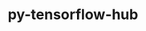 ---
title: "py-tensorflow-hub"
layout: cache
categories: [package, develop]
meta: {"versions": ["0.12.0"], "compilers": ["gcc@=11.3.0", "gcc@=7.3.1"], "oss": ["amzn2", "ubuntu22.04"], "platforms": ["linux"], "targets": ["ivybridge", "x86_64_v3"], "stacks": ["ml-linux-x86_64-cpu", "ml-linux-x86_64-cuda", "ml-linux-x86_64-rocm", "root"], "num_specs": 23, "num_specs_by_stack": {"root": 23, "ml-linux-x86_64-cpu": 11, "ml-linux-x86_64-cuda": 11, "ml-linux-x86_64-rocm": 11}}
spec_details: [{"hash": "63oy2kixvcjmseupkfd3b7wdgahwsggf", "compiler": "gcc@=7.3.1", "versions": ["0.12.0"], "os": "amzn2", "platform": "linux", "target": "ivybridge", "variants": ["build_system=generic", "patches=e0dd39d"], "stacks": ["root"], "size": "-", "tarball": "https://binaries.spack.io/develop/build_cache/linux-amzn2-ivybridge/gcc-7.3.1/py-tensorflow-hub-0.12.0/linux-amzn2-ivybridge-gcc-7.3.1-py-tensorflow-hub-0.12.0-63oy2kixvcjmseupkfd3b7wdgahwsggf.spack"}, {"hash": "h5skeix5krirvfmo4myalmlrxdapbscj", "compiler": "gcc@=7.3.1", "versions": ["0.12.0"], "os": "amzn2", "platform": "linux", "target": "ivybridge", "variants": ["build_system=generic", "patches=e0dd39d"], "stacks": ["root"], "size": "-", "tarball": "https://binaries.spack.io/develop/build_cache/linux-amzn2-ivybridge/gcc-7.3.1/py-tensorflow-hub-0.12.0/linux-amzn2-ivybridge-gcc-7.3.1-py-tensorflow-hub-0.12.0-h5skeix5krirvfmo4myalmlrxdapbscj.spack"}, {"hash": "nei4jnhif5lvz4uqmqcfbmpkhfkrimot", "compiler": "gcc@=7.3.1", "versions": ["0.12.0"], "os": "amzn2", "platform": "linux", "target": "ivybridge", "variants": ["build_system=generic", "patches=e0dd39d"], "stacks": ["root"], "size": "-", "tarball": "https://binaries.spack.io/develop/build_cache/linux-amzn2-ivybridge/gcc-7.3.1/py-tensorflow-hub-0.12.0/linux-amzn2-ivybridge-gcc-7.3.1-py-tensorflow-hub-0.12.0-nei4jnhif5lvz4uqmqcfbmpkhfkrimot.spack"}, {"hash": "p7pudpx6ntqe5l2qzeq62dcnl7v22lge", "compiler": "gcc@=7.3.1", "versions": ["0.12.0"], "os": "amzn2", "platform": "linux", "target": "x86_64_v3", "variants": ["patches=e0dd39d"], "stacks": ["root"], "size": "-", "tarball": "https://binaries.spack.io/develop/build_cache/linux-amzn2-x86_64_v3/gcc-7.3.1/py-tensorflow-hub-0.12.0/linux-amzn2-x86_64_v3-gcc-7.3.1-py-tensorflow-hub-0.12.0-p7pudpx6ntqe5l2qzeq62dcnl7v22lge.spack"}, {"hash": "2vdxopb74x7x2mwfpwl6t2olw5dmnw7x", "compiler": "gcc@=7.3.1", "versions": ["0.12.0"], "os": "amzn2", "platform": "linux", "target": "x86_64_v3", "variants": ["build_system=generic", "patches=e0dd39d"], "stacks": ["root"], "size": "-", "tarball": "https://binaries.spack.io/develop/build_cache/linux-amzn2-x86_64_v3/gcc-7.3.1/py-tensorflow-hub-0.12.0/linux-amzn2-x86_64_v3-gcc-7.3.1-py-tensorflow-hub-0.12.0-2vdxopb74x7x2mwfpwl6t2olw5dmnw7x.spack"}, {"hash": "6vgq57fsdzyp7pm7nlk5sjrxhzz625um", "compiler": "gcc@=7.3.1", "versions": ["0.12.0"], "os": "amzn2", "platform": "linux", "target": "x86_64_v3", "variants": ["patches=e0dd39d"], "stacks": ["root"], "size": "-", "tarball": "https://binaries.spack.io/develop/build_cache/linux-amzn2-x86_64_v3/gcc-7.3.1/py-tensorflow-hub-0.12.0/linux-amzn2-x86_64_v3-gcc-7.3.1-py-tensorflow-hub-0.12.0-6vgq57fsdzyp7pm7nlk5sjrxhzz625um.spack"}, {"hash": "qsejrwlltuwh4y64fpimj5j3vbhseoop", "compiler": "gcc@=7.3.1", "versions": ["0.12.0"], "os": "amzn2", "platform": "linux", "target": "x86_64_v3", "variants": ["build_system=generic", "patches=e0dd39d"], "stacks": ["root"], "size": "-", "tarball": "https://binaries.spack.io/develop/build_cache/linux-amzn2-x86_64_v3/gcc-7.3.1/py-tensorflow-hub-0.12.0/linux-amzn2-x86_64_v3-gcc-7.3.1-py-tensorflow-hub-0.12.0-qsejrwlltuwh4y64fpimj5j3vbhseoop.spack"}, {"hash": "ztir33cv2wio6phq5gzlw3fqhqgedfxg", "compiler": "gcc@=7.3.1", "versions": ["0.12.0"], "os": "amzn2", "platform": "linux", "target": "x86_64_v3", "variants": ["build_system=generic", "patches=e0dd39d"], "stacks": ["root"], "size": "-", "tarball": "https://binaries.spack.io/develop/build_cache/linux-amzn2-x86_64_v3/gcc-7.3.1/py-tensorflow-hub-0.12.0/linux-amzn2-x86_64_v3-gcc-7.3.1-py-tensorflow-hub-0.12.0-ztir33cv2wio6phq5gzlw3fqhqgedfxg.spack"}, {"hash": "4lqvrn3x7fvnjwxbcxczsw33k3lshrxu", "compiler": "gcc@=7.3.1", "versions": ["0.12.0"], "os": "amzn2", "platform": "linux", "target": "x86_64_v3", "variants": ["build_system=generic", "patches=e0dd39d"], "stacks": ["root"], "size": "-", "tarball": "https://binaries.spack.io/develop/build_cache/linux-amzn2-x86_64_v3/gcc-7.3.1/py-tensorflow-hub-0.12.0/linux-amzn2-x86_64_v3-gcc-7.3.1-py-tensorflow-hub-0.12.0-4lqvrn3x7fvnjwxbcxczsw33k3lshrxu.spack"}, {"hash": "ijp3vv7h2giuxn63hdk4gs2jpwdb5p3b", "compiler": "gcc@=7.3.1", "versions": ["0.12.0"], "os": "amzn2", "platform": "linux", "target": "x86_64_v3", "variants": ["build_system=generic", "patches=e0dd39d"], "stacks": ["root"], "size": "-", "tarball": "https://binaries.spack.io/develop/build_cache/linux-amzn2-x86_64_v3/gcc-7.3.1/py-tensorflow-hub-0.12.0/linux-amzn2-x86_64_v3-gcc-7.3.1-py-tensorflow-hub-0.12.0-ijp3vv7h2giuxn63hdk4gs2jpwdb5p3b.spack"}, {"hash": "v6zcmnqj4tul3wrj5gfqdfgn44jhxoz6", "compiler": "gcc@=7.3.1", "versions": ["0.12.0"], "os": "amzn2", "platform": "linux", "target": "x86_64_v3", "variants": ["build_system=generic", "patches=e0dd39d"], "stacks": ["root"], "size": "-", "tarball": "https://binaries.spack.io/develop/build_cache/linux-amzn2-x86_64_v3/gcc-7.3.1/py-tensorflow-hub-0.12.0/linux-amzn2-x86_64_v3-gcc-7.3.1-py-tensorflow-hub-0.12.0-v6zcmnqj4tul3wrj5gfqdfgn44jhxoz6.spack"}, {"hash": "xghqto757flhiqijivav2vqcdaksu4aa", "compiler": "gcc@=7.3.1", "versions": ["0.12.0"], "os": "amzn2", "platform": "linux", "target": "x86_64_v3", "variants": ["build_system=generic", "patches=e0dd39d"], "stacks": ["root"], "size": "-", "tarball": "https://binaries.spack.io/develop/build_cache/linux-amzn2-x86_64_v3/gcc-7.3.1/py-tensorflow-hub-0.12.0/linux-amzn2-x86_64_v3-gcc-7.3.1-py-tensorflow-hub-0.12.0-xghqto757flhiqijivav2vqcdaksu4aa.spack"}, {"hash": "f3ih3v6xrihbqgxieu47bvybywki252g", "compiler": "gcc@=11.3.0", "versions": ["0.12.0"], "os": "ubuntu22.04", "platform": "linux", "target": "x86_64_v3", "variants": ["build_system=generic", "patches=e0dd39d"], "stacks": ["ml-linux-x86_64-cpu", "root", "ml-linux-x86_64-cuda", "ml-linux-x86_64-rocm"], "size": "-", "tarball": "https://binaries.spack.io/develop/build_cache/linux-ubuntu22.04-x86_64_v3/gcc-11.3.0/py-tensorflow-hub-0.12.0/linux-ubuntu22.04-x86_64_v3-gcc-11.3.0-py-tensorflow-hub-0.12.0-f3ih3v6xrihbqgxieu47bvybywki252g.spack"}, {"hash": "nxksfzy3txhn3fn73swop2w5v6qaocxq", "compiler": "gcc@=11.3.0", "versions": ["0.12.0"], "os": "ubuntu22.04", "platform": "linux", "target": "x86_64_v3", "variants": ["build_system=generic", "patches=e0dd39d"], "stacks": ["ml-linux-x86_64-cpu", "root", "ml-linux-x86_64-cuda", "ml-linux-x86_64-rocm"], "size": "-", "tarball": "https://binaries.spack.io/develop/build_cache/linux-ubuntu22.04-x86_64_v3/gcc-11.3.0/py-tensorflow-hub-0.12.0/linux-ubuntu22.04-x86_64_v3-gcc-11.3.0-py-tensorflow-hub-0.12.0-nxksfzy3txhn3fn73swop2w5v6qaocxq.spack"}, {"hash": "hsufqioz3mndlcxj44m67kh3hooztuir", "compiler": "gcc@=11.3.0", "versions": ["0.12.0"], "os": "ubuntu22.04", "platform": "linux", "target": "x86_64_v3", "variants": ["build_system=generic", "patches=e0dd39d"], "stacks": ["ml-linux-x86_64-cpu", "root", "ml-linux-x86_64-cuda", "ml-linux-x86_64-rocm"], "size": "-", "tarball": "https://binaries.spack.io/develop/build_cache/linux-ubuntu22.04-x86_64_v3/gcc-11.3.0/py-tensorflow-hub-0.12.0/linux-ubuntu22.04-x86_64_v3-gcc-11.3.0-py-tensorflow-hub-0.12.0-hsufqioz3mndlcxj44m67kh3hooztuir.spack"}, {"hash": "rlqhhhqdizuoezaebpywpgqbpftqqrto", "compiler": "gcc@=11.3.0", "versions": ["0.12.0"], "os": "ubuntu22.04", "platform": "linux", "target": "x86_64_v3", "variants": ["build_system=generic", "patches=e0dd39d"], "stacks": ["ml-linux-x86_64-cpu", "root", "ml-linux-x86_64-cuda", "ml-linux-x86_64-rocm"], "size": "-", "tarball": "https://binaries.spack.io/develop/build_cache/linux-ubuntu22.04-x86_64_v3/gcc-11.3.0/py-tensorflow-hub-0.12.0/linux-ubuntu22.04-x86_64_v3-gcc-11.3.0-py-tensorflow-hub-0.12.0-rlqhhhqdizuoezaebpywpgqbpftqqrto.spack"}, {"hash": "couiwtlarkjdjzbppcrbn5ntq2kijhx2", "compiler": "gcc@=11.3.0", "versions": ["0.12.0"], "os": "ubuntu22.04", "platform": "linux", "target": "x86_64_v3", "variants": ["build_system=generic", "patches=e0dd39d"], "stacks": ["ml-linux-x86_64-cpu", "root", "ml-linux-x86_64-cuda", "ml-linux-x86_64-rocm"], "size": "-", "tarball": "https://binaries.spack.io/develop/build_cache/linux-ubuntu22.04-x86_64_v3/gcc-11.3.0/py-tensorflow-hub-0.12.0/linux-ubuntu22.04-x86_64_v3-gcc-11.3.0-py-tensorflow-hub-0.12.0-couiwtlarkjdjzbppcrbn5ntq2kijhx2.spack"}, {"hash": "7wfpfvu2uhbed4pdajemmede2vswl3cx", "compiler": "gcc@=11.3.0", "versions": ["0.12.0"], "os": "ubuntu22.04", "platform": "linux", "target": "x86_64_v3", "variants": ["build_system=generic", "patches=e0dd39d"], "stacks": ["ml-linux-x86_64-cpu", "root", "ml-linux-x86_64-cuda", "ml-linux-x86_64-rocm"], "size": "-", "tarball": "https://binaries.spack.io/develop/build_cache/linux-ubuntu22.04-x86_64_v3/gcc-11.3.0/py-tensorflow-hub-0.12.0/linux-ubuntu22.04-x86_64_v3-gcc-11.3.0-py-tensorflow-hub-0.12.0-7wfpfvu2uhbed4pdajemmede2vswl3cx.spack"}, {"hash": "bxjwi6nx3bq5zg32pv7tmdo57qvdgoef", "compiler": "gcc@=11.3.0", "versions": ["0.12.0"], "os": "ubuntu22.04", "platform": "linux", "target": "x86_64_v3", "variants": ["build_system=generic", "patches=e0dd39d"], "stacks": ["ml-linux-x86_64-cpu", "root", "ml-linux-x86_64-cuda", "ml-linux-x86_64-rocm"], "size": "-", "tarball": "https://binaries.spack.io/develop/build_cache/linux-ubuntu22.04-x86_64_v3/gcc-11.3.0/py-tensorflow-hub-0.12.0/linux-ubuntu22.04-x86_64_v3-gcc-11.3.0-py-tensorflow-hub-0.12.0-bxjwi6nx3bq5zg32pv7tmdo57qvdgoef.spack"}, {"hash": "rw7h3qwps3x6hmztgjapetgdao54z65l", "compiler": "gcc@=11.3.0", "versions": ["0.12.0"], "os": "ubuntu22.04", "platform": "linux", "target": "x86_64_v3", "variants": ["build_system=generic", "patches=e0dd39d"], "stacks": ["ml-linux-x86_64-cpu", "root", "ml-linux-x86_64-cuda", "ml-linux-x86_64-rocm"], "size": "-", "tarball": "https://binaries.spack.io/develop/build_cache/linux-ubuntu22.04-x86_64_v3/gcc-11.3.0/py-tensorflow-hub-0.12.0/linux-ubuntu22.04-x86_64_v3-gcc-11.3.0-py-tensorflow-hub-0.12.0-rw7h3qwps3x6hmztgjapetgdao54z65l.spack"}, {"hash": "waqruy6nalv2rqjsxthgjgmrkzno6yks", "compiler": "gcc@=11.3.0", "versions": ["0.12.0"], "os": "ubuntu22.04", "platform": "linux", "target": "x86_64_v3", "variants": ["build_system=generic", "patches=e0dd39d"], "stacks": ["ml-linux-x86_64-cpu", "root", "ml-linux-x86_64-cuda", "ml-linux-x86_64-rocm"], "size": "-", "tarball": "https://binaries.spack.io/develop/build_cache/linux-ubuntu22.04-x86_64_v3/gcc-11.3.0/py-tensorflow-hub-0.12.0/linux-ubuntu22.04-x86_64_v3-gcc-11.3.0-py-tensorflow-hub-0.12.0-waqruy6nalv2rqjsxthgjgmrkzno6yks.spack"}, {"hash": "eiepzutt3dnbhwqdjfyyu3fpik3zbeqi", "compiler": "gcc@=11.3.0", "versions": ["0.12.0"], "os": "ubuntu22.04", "platform": "linux", "target": "x86_64_v3", "variants": ["build_system=generic", "patches=e0dd39d"], "stacks": ["ml-linux-x86_64-cpu", "root", "ml-linux-x86_64-cuda", "ml-linux-x86_64-rocm"], "size": "-", "tarball": "https://binaries.spack.io/develop/build_cache/linux-ubuntu22.04-x86_64_v3/gcc-11.3.0/py-tensorflow-hub-0.12.0/linux-ubuntu22.04-x86_64_v3-gcc-11.3.0-py-tensorflow-hub-0.12.0-eiepzutt3dnbhwqdjfyyu3fpik3zbeqi.spack"}, {"hash": "oglolaludwqw5nplzlwbp6krfrzlygsm", "compiler": "gcc@=11.3.0", "versions": ["0.12.0"], "os": "ubuntu22.04", "platform": "linux", "target": "x86_64_v3", "variants": ["build_system=generic", "patches=e0dd39d"], "stacks": ["ml-linux-x86_64-cpu", "root", "ml-linux-x86_64-cuda", "ml-linux-x86_64-rocm"], "size": "-", "tarball": "https://binaries.spack.io/develop/build_cache/linux-ubuntu22.04-x86_64_v3/gcc-11.3.0/py-tensorflow-hub-0.12.0/linux-ubuntu22.04-x86_64_v3-gcc-11.3.0-py-tensorflow-hub-0.12.0-oglolaludwqw5nplzlwbp6krfrzlygsm.spack"}]
---